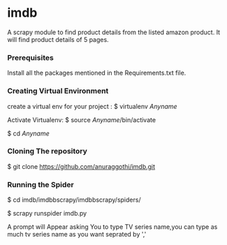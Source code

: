 # imdb
A scrapy module to find product details from the listed amazon product.
It will find product details of 5 pages.

### Prerequisites
Install all the packages mentioned in the Requirements.txt file.

### Creating Virtual Environment
create a virtual env for your project : $ virtualenv _Anyname_

Activate Virtualenv: $ source _Anyname_/bin/activate

$ cd _Anyname_

### Cloning The repository
$ git clone https://github.com/anuraggothi/imdb.git

### Running the Spider
$ cd imdb/imdbbscrapy/imdbbscrapy/spiders/

$ scrapy runspider imdb.py

A prompt will Appear asking You to type TV series name,you can type as much tv series name as you want seprated by ','
